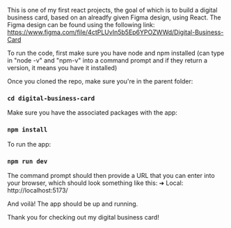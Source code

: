 This is one of my first react projects, the goal of which is to build a digital business card, based
on an alreadfy given Figma design, using React. The Figma design can be found using the following
link: https://www.figma.com/file/4ctPLUvIn5b5Ep6YPOZWWd/Digital-Business-Card

To run the code, first make sure you have node and npm installed (can type in "node -v" and "npm-v"
into a command prompt and if they return a version, it means you have it installed)

Once you cloned the repo, make sure you're in the parent folder: 

### `cd digital-business-card` 

Make sure you
have the associated packages with the app: 

### `npm install`

To run the app: 

### `npm run dev`

The command prompt should then provide a URL that you can enter into your browser, which should look
something like this: ➜ Local: http://localhost:5173/

And voilà! The app should be up and running.

Thank you for checking out my digital business card!
